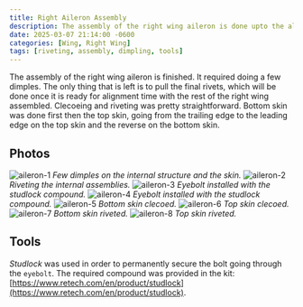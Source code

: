 ```yaml
---
title: Right Aileron Assembly
description: The assembly of the right wing aileron is done upto the alignment step on to the wing.
date: 2025-03-07 21:14:00 -0600
categories: [Wing, Right Wing]
tags: [riveting, assembly, dimpling, tools]
---
```


The assembly of the right wing aileron is finished. It required doing a few dimples. The only thing that is left is to pull the final rivets, which will be done once it is ready for alignment time with the rest of the right wing assembled. Clecoeing and riveting was pretty straightforward. Bottom skin was done first then the top skin, going from the trailing edge to the leading edge on the top skin and the reverse on the bottom skin.

## Photos
![aileron-1](/assets/img/posts/wing/right/aileron-1.jpg)
_Few dimples on the internal structure and the skin._
![aileron-2](/assets/img/posts/wing/right/aileron-2.jpg)
_Riveting the internal assemblies._
![aileron-3](/assets/img/posts/wing/right/aileron-3.jpg)
_Eyebolt installed with the studlock compound._
![aileron-4](/assets/img/posts/wing/right/aileron-4.jpg)
_Eyebolt installed with the studlock compound._
![aileron-5](/assets/img/posts/wing/right/aileron-5.jpg)
_Bottom skin clecoed._
![aileron-6](/assets/img/posts/wing/right/aileron-6.jpg)
_Top skin clecoed._
![aileron-7](/assets/img/posts/wing/right/aileron-7.jpg)
_Bottom skin riveted._
![aileron-8](/assets/img/posts/wing/right/aileron-8.jpg)
_Top skin riveted._

## Tools
*Studlock* was used in order to permanently secure the bolt going through the `eyebolt`. The required compound was provided in the kit: [https://www.retech.com/en/product/studlock](https://www.retech.com/en/product/studlock).
